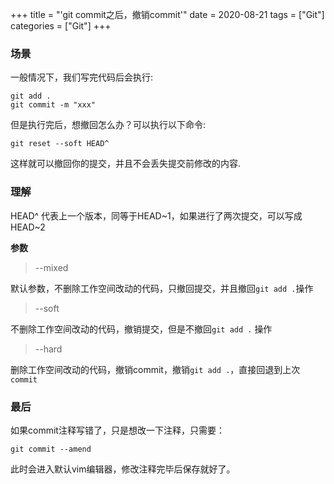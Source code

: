 +++
title = "'git commit之后，撤销commit'"
date = 2020-08-21
tags = ["Git"]
categories = ["Git"]
+++


### 场景

一般情况下，我们写完代码后会执行:
```
git add .
git commit -m "xxx"
```

但是执行完后，想撤回怎么办？可以执行以下命令:

```
git reset --soft HEAD^
```
这样就可以撤回你的提交，并且不会丢失提交前修改的内容.

### 理解

HEAD^ 代表上一个版本，同等于HEAD~1，如果进行了两次提交，可以写成HEAD~2

**参数**

> -\-mixed

默认参数，不删除工作空间改动的代码，只撤回提交，并且撤回`git add .`操作

> -\-soft

不删除工作空间改动的代码，撤销提交，但是不撤回`git add .` 操作

> -\-hard

删除工作空间改动的代码，撤销commit，撤销`git add .`，直接回退到上次`commit`

### 最后

如果commit注释写错了，只是想改一下注释，只需要：

```
git commit --amend
```
此时会进入默认vim编辑器，修改注释完毕后保存就好了。
